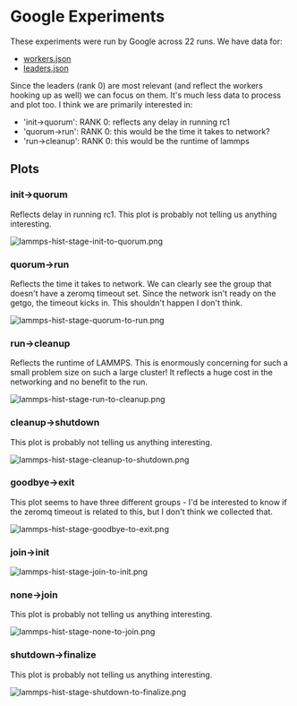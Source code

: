 # Google Experiments

These experiments were run by Google across 22 runs. We have data for:

 - [workers.json](leaders.json)
 - [leaders.json](leaders.json)

Since the leaders (rank 0) are most relevant (and reflect the workers hooking up as well)
we can focus on them. It's much less data to process and plot too. I think we are primarily
interested in:

- 'init->quorum': RANK 0: reflects any delay in running rc1
- 'quorum->run': RANK 0: this would be the time it takes to network?
- 'run->cleanup': RANK 0: this would be the runtime of lammps

## Plots

### init->quorum

Reflects delay in running rc1.
This plot is probably not telling us anything interesting.


![lammps-hist-stage-init-to-quorum.png](lammps-hist-stage-init-to-quorum.png)

### quorum->run

Reflects the time it takes to network.
We can clearly see the group that doesn't have a zeromq timeout set. 
Since the network isn't ready on the getgo, the timeout kicks in.
This shouldn't happen I don't think.

![lammps-hist-stage-quorum-to-run.png](lammps-hist-stage-quorum-to-run.png)

### run->cleanup

Reflects the runtime of LAMMPS.
This is enormously concerning for such a small problem size on such a large
cluster! It reflects a huge cost in the networking and no benefit to the run.

![lammps-hist-stage-run-to-cleanup.png](lammps-hist-stage-run-to-cleanup.png)

### cleanup->shutdown

This plot is probably not telling us anything interesting.

![lammps-hist-stage-cleanup-to-shutdown.png](lammps-hist-stage-cleanup-to-shutdown.png)

### goodbye->exit

This plot seems to have three different groups - I'd be interested to know if
the zeromq timeout is related to this, but I don't think we collected that.

![lammps-hist-stage-goodbye-to-exit.png](lammps-hist-stage-goodbye-to-exit.png)

### join->init

![lammps-hist-stage-join-to-init.png](lammps-hist-stage-join-to-init.png)

### none->join

This plot is probably not telling us anything interesting.

![lammps-hist-stage-none-to-join.png](lammps-hist-stage-none-to-join.png)

### shutdown->finalize

This plot is probably not telling us anything interesting.

![lammps-hist-stage-shutdown-to-finalize.png](lammps-hist-stage-shutdown-to-finalize.png)
